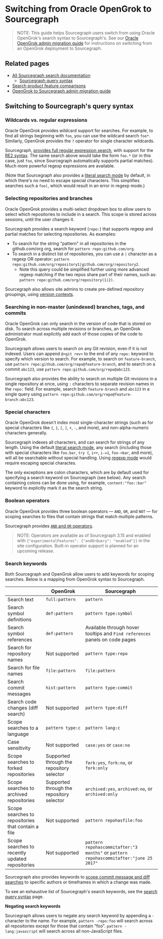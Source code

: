 # Switching from Oracle OpenGrok to Sourcegraph

> NOTE: This guide helps Sourcegraph users switch from using Oracle OpenGrok's search syntax to Sourcegraph's. See our [Oracle OpenGrok admin migration guide](../../admin/migration/opengrok.md) for instructions on switching from an OpenGrok deployment to Sourcegraph.

## Related pages

- [All Sourcegraph search documentation](index.md)
  - [Sourcegraph query syntax](queries.md)
- [Search product feature comparisons](https://about.sourcegraph.com/workflow)
- [OpenGrok to Sourcegraph admin migration guide](../../admin/migration/opengrok.md)

## Switching to Sourcegraph's query syntax

### Wildcards vs. regular expressions

Oracle OpenGrok provides wildcard support for searches. For example, to find all strings beginning with `foo`, you can use the wildcard search `foo*`. Similarly, OpenGrok provides the `?` operator for single character wildcards.

Sourcegraph, [provides full regular expression search](queries.md#regexp-search), with support for the [RE2 syntax](https://golang.org/s/re2syntax). The same search above would take the form `foo.*` (or in this case, just `foo`, since Sourcegraph automatically supports partial matches). Much more powerful regexp expressions are available.

(Note that Sourcegraph also provides a [literal search mode](queries.md#Literal-search--default-) by default, in which there's no need to escape special characters. This simplifies searches such a `foo(`, which would result in an error in regexp mode.)

### Selecting repositories and branches

Oracle OpenGrok provides a multi-select dropdown box to allow users to select which repositories to include in a search. This scope is stored across sessions, until the user changes it.

Sourcegraph provides a search keyword (`repo:`) that supports regexp and partial matches for selecting repositories. As examples: 
- To search for the string "pattern" in all repositories in the github.com/org org, search for `pattern repo:github.com/org`. 
- To search in a distinct list of repositories, you can use a `|` character as a regexp OR operator: `pattern repo:github.com/org/repository1|github.com/org/repository2`.
  - Note this query could be simplified further using more advanced regexp matching if the two repos share part of their names, such as: `pattern repo:github.com/org/repository(1|2)`.

Sourcegraph also allows site admins to create pre-defined repository groupings, using [version contexts](index.md#version-contexts-experimental).

### Searching in non-master (unindexed) branches, tags, and commits

Oracle OpenGrok can only search in the version of code that is stored on disk. To search across multiple revisions or branches, an OpenGrok administrator must explicitly add each of those copies of the code to OpenGrok.

Sourcegraph allows users to search on any Git revision, even if it is not indexed. Users can append `@<git rev>` to the end of any `repo:` keyword to specify which version to search. For example, to search on `feature-branch`, use `pattern repo:github.com/org/repo@feature-branch`, and to search on a commit `abc123`, use `pattern repo:github.com/org/repo@abc123`.

Sourcegraph also provides the ability to search on multiple Git revisions in a single repository at once, using `:` characters to separate revision names in the `repo:` field. For example, search both `feature-branch` and `abc123` in a single query using `pattern repo:github.com/org/repo@feature-branch:abc123`.

### Special characters

Oracle OpenGrok doesn't index most single-character strings (such as for special characters like `{`, `}`, `[`, `]`, `+`, `-`, and more), and non-alpha-numeric characters generally.

Sourcegraph indexes all characters, and can search for strings of any length. Using the default [literal search mode](queries.md#Literal-search--default-), any search (including those with special characters like `foo.bar`, `try {`, `i++`, `i-=1`, `foo->bar`, and more), will all be searchable without special handling. Using [regexp mode](queries.md#regexp-search) would require escaping special charactes.

The only exceptions are colon characters, which are by default used for specifying a search keyword on Sourcegraph (see below). Any search containing colons can be done using, for example, `content:"foo::bar"` keyword to explicitly mark it as the search string.

### Boolean operators

Oracle OpenGrok provides three boolean operators — `AND`, `OR`, and `NOT` — for scoping searches to files that contain strings that match multiple patterns.

Sourcegraph provides [`AND` and `OR` operators](queries.md#operators).

> NOTE: Operators are available as of Sourcegraph 3.15 and enabled with `{"experimentalFeatures": {"andOrQuery": "enabled"}}` in the site configuration. Built-in operator support is planned for an upcoming release.

### Search keywords

Both Sourcegraph and OpenGrok allow users to add keywords for scoping searches. Below is a mapping from OpenGrok syntax to Sourcegraph.

| | OpenGrok | Sourcegraph |
|-------------------|------------|--------|
| Search text | `full:pattern` | `pattern` |
| Search symbol definitions | `def:pattern` | `pattern type:symbol` |
| Search symbol references | `def:pattern` | Available through hover tooltips and `Find references` panels on code pages |
| Search for repository names | Not supported | `pattern type:repo` |
| Search for file names | `file:pattern` | `file:pattern` |
| Search commit messages | `hist:pattern` | `pattern type:commit` |
| Search code changes (diff search) | Not supported | `pattern type:diff` |
| Scope searches to a language | `pattern type:c` | `pattern lang:c` |
| Case sensitivity | Not supported | `case:yes` or `case:no` |
| Scope searches to forked repositories | Supported through the repository selector | `fork:yes`, `fork:no`, or `fork:only` |
| Scope searches to archived repositories | Supported through the repository selector | `archived:yes`, `archived:no`, or `archived:only` |
| Scope searches to repositories that contain a file | Not supported | `pattern repohasfile:foo` |
| Scope searches to recently updated repositories | Not supported | `pattern repohascommitafter:"3 months"` or `pattern repohascommitafter:"june 25 2017"` |

Sourcegraph also provides keywords to [scope commit message and diff searches](queries.md#keywords--diff-and-commit-searches-only-) to specific authors or timeframes in which a change was made.

To see an exhaustive list of Sourcegraph's search keywords, see the [search query syntax](queries.md#keywords--all-searches-) page.

**Negating search keywords**

Sourcegraph allows users to negate any search keyword by appending a `-` character to the name. For example, `pattern -repo:foo` will search across all repositories except for those that contain "foo". `pattern -lang:javascript` will search across all non-JavaScript files.
